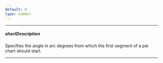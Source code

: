 ```yaml
---
default: 0
type: number
---
```

---
##### shortDescription
Specifies the angle in arc degrees from which the first segment of a pie chart should start.

---
